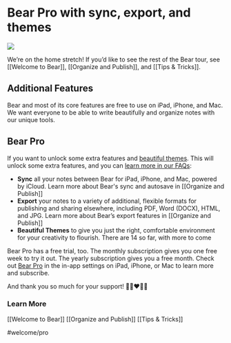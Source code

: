# Bear Pro with sync, export, and themes
![](Bear%20Pro%20with%20sync,%20export,%20and%20themes/Pro.jpg)

We’re on the home stretch! If you’d like to see the rest of the Bear tour, see [[Welcome to Bear]], [[Organize and Publish]], and [[Tips & Tricks]].

## Additional Features
Bear and most of its core features are free to use on iPad, iPhone, and Mac. We want everyone to be able to write beautifully and organize notes with our unique tools.

## Bear Pro
If you want to unlock some extra features and [beautiful themes](bear://x-callback-url/open-themes). This will unlock some extra features, and you can [learn more in our FAQs](https://bear.app/faq/Sync/Subscribe%20to%20Bear%20Pro/):

* **Sync** all your notes between Bear for iPad, iPhone, and Mac, powered by iCloud. Learn more about Bear's sync and autosave in [[Organize and Publish]]
* **Export** your notes to a variety of additional, flexible formats for publishing and sharing elsewhere, including PDF, Word (DOCX), HTML, and JPG. Learn more about Bear’s export features in [[Organize and Publish]]
* **Beautiful Themes** to give you just the right, comfortable environment for your creativity to flourish. There are 14 so far, with more to come

Bear Pro has a free trial, too. The monthly subscription gives you one free week to try it out. The yearly subscription gives you a free month. Check out [Bear Pro](bear://x-callback-url/open-bear-pro) in the in-app settings on iPad, iPhone, or Mac to learn more and subscribe.

And thank you so much for your support!
🐻🎉❤️📝😄

### Learn More
[[Welcome to Bear]]
[[Organize and Publish]]
[[Tips & Tricks]]

#welcome/pro